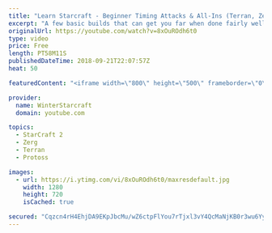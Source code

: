 ```yaml
---
title: "Learn Starcraft - Beginner Timing Attacks & All-Ins (Terran, Zerg & Protoss)"
excerpt: "A few basic builds that can get you far when done fairly well. Also important is how not to overextend and lose everything."
originalUrl: https://youtube.com/watch?v=8xOuROdh6t0
type: video
price: Free
length: PT58M11S
publishedDateTime: 2018-09-21T22:07:57Z
heat: 50

featuredContent: "<iframe width=\"800\" height=\"500\" frameborder=\"0\" src=\"https://www.youtube.com/embed/8xOuROdh6t0\" allow=\"accelerometer; autoplay; encrypted-media; gyroscope; picture-in-picture\" allowfullscreen></iframe>"

provider:
  name: WinterStarcraft
  domain: youtube.com

topics:
  - StarCraft 2
  - Zerg
  - Terran
  - Protoss

images:
  - url: https://i.ytimg.com/vi/8xOuROdh6t0/maxresdefault.jpg
    width: 1280
    height: 720
    isCached: true

secured: "Cqzcn4rH4EhjDA9EKpJbcMu/wZ6ctpFlYou7rTjxl3vY4QcMaNjKB0r3wu6YyWIspTNwYLflClpPvPULJ5EUrTS/Q/bwjZZE1M7/ZTPS8GxW1SJDPCs8xg+trDEB6IFfCNMdaW10m3kbcB+gr7ctzmxsrUzCb7gitRpg0qSrekSiwEJyzyrU6XfuEs+b0iK+aHlWFww2PyPwUHEHzvCr/ONRocf5P1uyMdLh89dHTCkITZp3pAESm0wRDpRVuODju5Maz3Ag6MlrJx7ZvYBofhb0G+jMr3dKxKmueeHViXCrKTiyaCv9cAh/5I3WbQwrrcMLHEzO68omEs0BWGpIN/6yydyBAnTmSwVq0sptaH2mbcLBN7b0/t1Oo/1mU8/+QhBarDFUQYpkAlhKxBTjmtHBpd/SQTHbdZ8Xyq00+5s=;Jf3mqFGh8z4+9NsFNkfuTA=="
---
```


